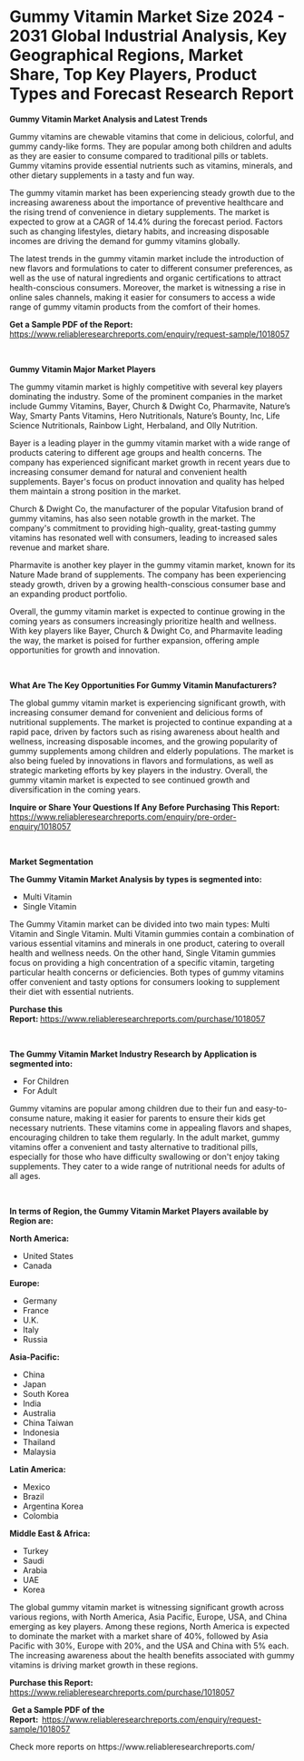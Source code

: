 <p><h1>Gummy Vitamin Market Size 2024 - 2031 Global Industrial Analysis, Key Geographical Regions, Market Share, Top Key Players, Product Types and Forecast Research Report</h1></p><p><strong>Gummy Vitamin Market Analysis and Latest Trends</strong></p>
<p><p>Gummy vitamins are chewable vitamins that come in delicious, colorful, and gummy candy-like forms. They are popular among both children and adults as they are easier to consume compared to traditional pills or tablets. Gummy vitamins provide essential nutrients such as vitamins, minerals, and other dietary supplements in a tasty and fun way.</p><p>The gummy vitamin market has been experiencing steady growth due to the increasing awareness about the importance of preventive healthcare and the rising trend of convenience in dietary supplements. The market is expected to grow at a CAGR of 14.4% during the forecast period. Factors such as changing lifestyles, dietary habits, and increasing disposable incomes are driving the demand for gummy vitamins globally.</p><p>The latest trends in the gummy vitamin market include the introduction of new flavors and formulations to cater to different consumer preferences, as well as the use of natural ingredients and organic certifications to attract health-conscious consumers. Moreover, the market is witnessing a rise in online sales channels, making it easier for consumers to access a wide range of gummy vitamin products from the comfort of their homes.</p></p>
<p><strong>Get a Sample PDF of the Report:&nbsp;</strong> <a href="https://www.reliableresearchreports.com/enquiry/request-sample/1018057">https://www.reliableresearchreports.com/enquiry/request-sample/1018057</a></p>
<p>&nbsp;</p>
<p><strong>Gummy Vitamin Major Market Players</strong></p>
<p><p>The gummy vitamin market is highly competitive with several key players dominating the industry. Some of the prominent companies in the market include Gummy Vitamins, Bayer, Church & Dwight Co, Pharmavite, Nature’s Way, Smarty Pants Vitamins, Hero Nutritionals, Nature’s Bounty, Inc, Life Science Nutritionals, Rainbow Light, Herbaland, and Olly Nutrition.</p><p>Bayer is a leading player in the gummy vitamin market with a wide range of products catering to different age groups and health concerns. The company has experienced significant market growth in recent years due to increasing consumer demand for natural and convenient health supplements. Bayer's focus on product innovation and quality has helped them maintain a strong position in the market.</p><p>Church & Dwight Co, the manufacturer of the popular Vitafusion brand of gummy vitamins, has also seen notable growth in the market. The company's commitment to providing high-quality, great-tasting gummy vitamins has resonated well with consumers, leading to increased sales revenue and market share.</p><p>Pharmavite is another key player in the gummy vitamin market, known for its Nature Made brand of supplements. The company has been experiencing steady growth, driven by a growing health-conscious consumer base and an expanding product portfolio.</p><p>Overall, the gummy vitamin market is expected to continue growing in the coming years as consumers increasingly prioritize health and wellness. With key players like Bayer, Church & Dwight Co, and Pharmavite leading the way, the market is poised for further expansion, offering ample opportunities for growth and innovation.</p></p>
<p>&nbsp;</p>
<p><strong>What Are The Key Opportunities For Gummy Vitamin Manufacturers?</strong></p>
<p><p>The global gummy vitamin market is experiencing significant growth, with increasing consumer demand for convenient and delicious forms of nutritional supplements. The market is projected to continue expanding at a rapid pace, driven by factors such as rising awareness about health and wellness, increasing disposable incomes, and the growing popularity of gummy supplements among children and elderly populations. The market is also being fueled by innovations in flavors and formulations, as well as strategic marketing efforts by key players in the industry. Overall, the gummy vitamin market is expected to see continued growth and diversification in the coming years.</p></p>
<p><strong>Inquire or Share Your Questions If Any Before Purchasing This Report:</strong> <a href="https://www.reliableresearchreports.com/enquiry/pre-order-enquiry/1018057">https://www.reliableresearchreports.com/enquiry/pre-order-enquiry/1018057</a></p>
<p>&nbsp;</p>
<p><strong>Market Segmentation</strong></p>
<p><strong>The Gummy Vitamin Market Analysis by types is segmented into:</strong></p>
<p><ul><li>Multi Vitamin</li><li>Single Vitamin</li></ul></p>
<p><p>The Gummy Vitamin market can be divided into two main types: Multi Vitamin and Single Vitamin. Multi Vitamin gummies contain a combination of various essential vitamins and minerals in one product, catering to overall health and wellness needs. On the other hand, Single Vitamin gummies focus on providing a high concentration of a specific vitamin, targeting particular health concerns or deficiencies. Both types of gummy vitamins offer convenient and tasty options for consumers looking to supplement their diet with essential nutrients.</p></p>
<p><strong>Purchase this Report:&nbsp;</strong><a href="https://www.reliableresearchreports.com/purchase/1018057">https://www.reliableresearchreports.com/purchase/1018057</a></p>
<p>&nbsp;</p>
<p><strong>The Gummy Vitamin Market Industry Research by Application is segmented into:</strong></p>
<p><ul><li>For Children</li><li>For Adult</li></ul></p>
<p><p>Gummy vitamins are popular among children due to their fun and easy-to-consume nature, making it easier for parents to ensure their kids get necessary nutrients. These vitamins come in appealing flavors and shapes, encouraging children to take them regularly. In the adult market, gummy vitamins offer a convenient and tasty alternative to traditional pills, especially for those who have difficulty swallowing or don't enjoy taking supplements. They cater to a wide range of nutritional needs for adults of all ages.</p></p>
<p>&nbsp;</p>
<p><strong>In terms of Region, the Gummy Vitamin Market Players available by Region are:</strong></p>
<p>
    <p> <strong> North America: </strong>
        <ul>
            <li>United States</li>
            <li>Canada</li>
        </ul>
        </p> 
    <p> <strong> Europe: </strong>
        <ul>
            <li>Germany</li>
            <li>France</li>
            <li>U.K.</li>
            <li>Italy</li>
            <li>Russia</li>
        </ul>
        </p> 
    <p> <strong> Asia-Pacific: </strong>
        <ul>
            <li>China</li>
            <li>Japan</li>
            <li>South Korea</li>
            <li>India</li>
            <li>Australia</li>
            <li>China Taiwan</li>
            <li>Indonesia</li>
            <li>Thailand</li>
            <li>Malaysia</li>
        </ul>
        </p> 
    <p> <strong> Latin America: </strong>
        <ul>
            <li>Mexico</li>
            <li>Brazil</li>
            <li>Argentina Korea</li>
            <li>Colombia</li>
        </ul>
        </p> 
    <p> <strong> Middle East & Africa: </strong>
        <ul>
            <li>Turkey</li>
            <li>Saudi</li>
            <li>Arabia</li>
            <li>UAE</li>
            <li>Korea</li>
        </ul>
    </p>
    </p>
<p><p>The global gummy vitamin market is witnessing significant growth across various regions, with North America, Asia Pacific, Europe, USA, and China emerging as key players. Among these regions, North America is expected to dominate the market with a market share of 40%, followed by Asia Pacific with 30%, Europe with 20%, and the USA and China with 5% each. The increasing awareness about the health benefits associated with gummy vitamins is driving market growth in these regions.</p></p>
<p><strong>Purchase this Report: </strong><a href="https://www.reliableresearchreports.com/purchase/1018057">https://www.reliableresearchreports.com/purchase/1018057</a></p>
<p>&nbsp;<strong>Get a Sample PDF of the Report:&nbsp;&nbsp;</strong><a href="https://www.reliableresearchreports.com/enquiry/request-sample/1018057">https://www.reliableresearchreports.com/enquiry/request-sample/1018057</a></p>
<p><strong></strong></p>
<p>Check more reports on https://www.reliableresearchreports.com/</p>